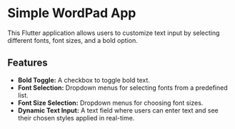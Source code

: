 # Simple WordPad App

This Flutter application allows users to customize text input by selecting different fonts, font sizes, and a bold option. 

## Features

- **Bold Toggle:** A checkbox to toggle bold text.
- **Font Selection:** Dropdown menus for selecting fonts from a predefined list.
- **Font Size Selection:** Dropdown menus for choosing font sizes.
- **Dynamic Text Input:** A text field where users can enter text and see their chosen styles applied in real-time.
